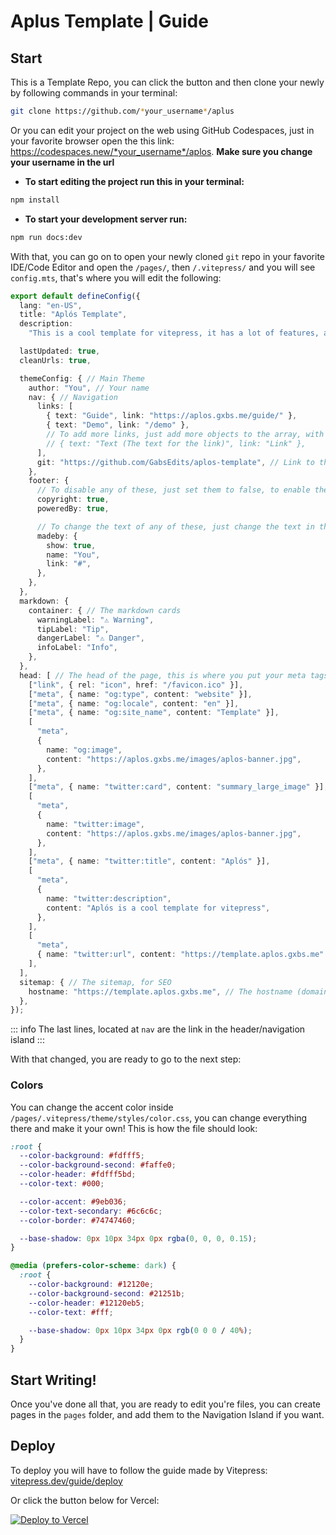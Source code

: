 # Aplus Template | Guide

## Start

This is a Template Repo, you can click the button and then clone your newly by following commands in your terminal:

```bash
git clone https://github.com/*your_username*/aplus
```

Or you can edit your project on the web using GitHub Codespaces, just in your favorite browser open the this link:\
https://codespaces.new/*your_username*/aplos. **Make sure you change your username in the url**

* **To start editing the project run this in your terminal:**

```bash
npm install
```

* **To start your development server run:**

```bash
npm run docs:dev
```

With that, you can go on to open your newly cloned `git` repo in your favorite IDE/Code Editor and open the `/pages/`, then `/.vitepress/` and you will see `config.mts`, that's where you will edit the following:

```ts
export default defineConfig({
  lang: "en-US",
  title: "Aplós Template",
  description:
    "This is a cool template for vitepress, it has a lot of features, and it's easy to use",

  lastUpdated: true,
  cleanUrls: true,

  themeConfig: { // Main Theme
    author: "You", // Your name
    nav: { // Navigation
      links: [ 
        { text: "Guide", link: "https://aplos.gxbs.me/guide/" },
        { text: "Demo", link: "/demo" },
        // To add more links, just add more objects to the array, with the text and link like so:
        // { text: "Text (The text for the link)", link: "Link" },
      ],
      git: "https://github.com/GabsEdits/aplos-template", // Link to the source code of your site
    },
    footer: {
      // To disable any of these, just set them to false, to enable them, set them to true
      copyright: true,
      poweredBy: true,

      // To change the text of any of these, just change the text in the quotes, if you want to disable it entirely, set show to false
      madeby: {
        show: true,
        name: "You",
        link: "#",
      },
    },
  },
  markdown: {
    container: { // The markdown cards
      warningLabel: "⚠ Warning",
      tipLabel: "Tip",
      dangerLabel: "⚠ Danger",
      infoLabel: "Info",
    },
  },
  head: [ // The head of the page, this is where you put your meta tags
    ["link", { rel: "icon", href: "/favicon.ico" }],
    ["meta", { name: "og:type", content: "website" }],
    ["meta", { name: "og:locale", content: "en" }],
    ["meta", { name: "og:site_name", content: "Template" }],
    [
      "meta",
      {
        name: "og:image",
        content: "https://aplos.gxbs.me/images/aplos-banner.jpg",
      },
    ],
    ["meta", { name: "twitter:card", content: "summary_large_image" }],
    [
      "meta",
      {
        name: "twitter:image",
        content: "https://aplos.gxbs.me/images/aplos-banner.jpg",
      },
    ],
    ["meta", { name: "twitter:title", content: "Aplós" }],
    [
      "meta",
      {
        name: "twitter:description",
        content: "Aplós is a cool template for vitepress",
      },
    ],
    [
      "meta",
      { name: "twitter:url", content: "https://template.aplos.gxbs.me" },
    ],
  ],
  sitemap: { // The sitemap, for SEO
    hostname: "https://template.aplos.gxbs.me", // The hostname (domain) of your site
  },
});
```

::: info
The last lines, located at `nav` are the link in the header/navigation island
:::

With that changed, you are ready to go to the next step:

### Colors

You can change the accent color inside `/pages/.vitepress/theme/styles/color.css`, you can change everything there and make it your own! This is how the file should look:

```css
:root {
  --color-background: #fdfff5;
  --color-background-second: #faffe0;
  --color-header: #fdfff5bd;
  --color-text: #000;

  --color-accent: #9eb036;
  --color-text-secondary: #6c6c6c;
  --color-border: #74747460;

  --base-shadow: 0px 10px 34px 0px rgba(0, 0, 0, 0.15);
}

@media (prefers-color-scheme: dark) {
  :root {
    --color-background: #12120e;
    --color-background-second: #21251b;
    --color-header: #12120eb5;
    --color-text: #fff;

    --base-shadow: 0px 10px 34px 0px rgb(0 0 0 / 40%);
  }
}
```

## Start Writing!
Once you've done all that, you are ready to edit you're files, you can create pages in the `pages` folder, and add them to the Navigation Island if you want.

## Deploy
To deploy you will have to follow the guide made by Vitepress: [vitepress.dev/guide/deploy](https://vitepress.dev/guide/deploy)

Or click the button below for Vercel:

[![Deploy to Vercel](https://vercel.com/button)](https://vercel.com/import/project?template=https://github.com/GabsEdits/aplos)
